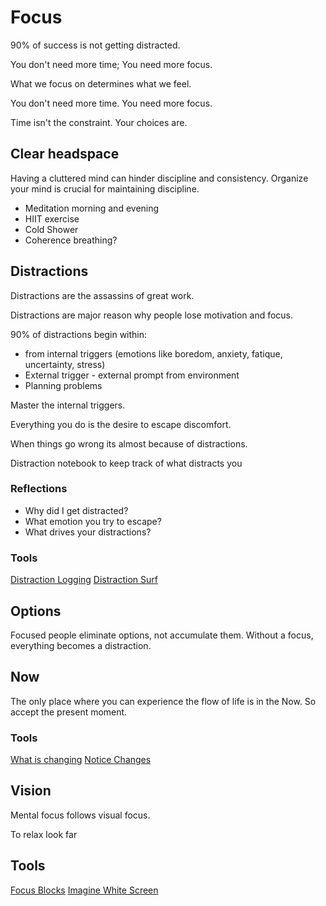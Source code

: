 # Focus
90% of success is not getting distracted.

You don't need more time; You need more focus.

What we focus on determines what we feel.

You don't need more time. You need more focus.

Time isn't the constraint. Your choices are.

## Clear headspace
Having a cluttered mind can hinder discipline and consistency. Organize your mind is crucial for maintaining discipline.

- Meditation morning and evening
- HIIT exercise
- Cold Shower
- Coherence breathing?

## Distractions
Distractions are the assassins of great work. 

Distractions are major reason why people lose motivation and focus.

90% of distractions begin within:
 - from internal triggers (emotions like boredom, anxiety, fatique, uncertainty, stress)
 - External trigger - external prompt from environment
 - Planning problems

Master the internal triggers. 


Everything you do is the desire to escape discomfort.

When things go wrong its almost because of distractions.

Distraction notebook to keep track of what distracts you

### Reflections
- Why did I get distracted?
- What emotion you try to escape?
- What drives your distractions?

### Tools

[Distraction Logging](../Tools/DistractionLogging.md)
[Distraction Surf](../Tools/DistractionSurf.md)
## Options
Focused people eliminate options, not accumulate them.
Without a focus, everything becomes a distraction.
## Now
The only place where you can experience the flow of life is in the Now. So accept the present moment.

### Tools
[What is changing](../Tools/NoticeChangingEnvironment.md)
[Notice Changes](../Tools/NoticeChanges.md)

## Vision
Mental focus follows visual focus.

To relax look far 



## Tools
[Focus Blocks](../Tools/FocusBlocks.md)
[Imagine White Screen](../Tools/ImagineWhiteScreen.md)